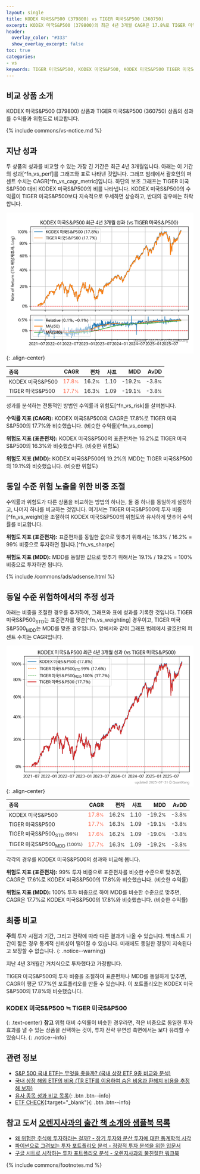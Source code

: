 ```yaml
---
layout: single
title: KODEX 미국S&P500 (379800) vs TIGER 미국S&P500 (360750)
excerpt: KODEX 미국S&P500 (379800)의 최근 4년 3개월 CAGR은 17.8%로 TIGER 미국S&P500 (360750)의 17.7%와 비슷했습니다.
header:
  overlay_color: "#333"
  show_overlay_excerpt: false
toc: true
categories:
- vs
keywords: TIGER 미국S&P500, KODEX 미국S&P500, KODEX 미국S&P500 TIGER 미국S&P500 비교, 379800, 360750, 379800 379800 비교
---
```


## 비교 상품 소개


KODEX 미국S&P500 (379800) 상품과 TIGER 미국S&P500 (360750) 상품의 성과를 수익률과 위험도로 비교합니다.





{% include commons/vs-notice.md %}

## 지난 성과

두 상품의 성과를 비교할 수 있는 가장 긴 기간은 최근 4년 3개월입니다. 아래는 이 기간의 성과[^fn_vs_perf]를 그래프와 표로 나타낸 것입니다.
그래프 범례에서 괄호안의 퍼센트 수치는 CAGR[^fn_vs_cagr_metric]입니다.
하단의 보조 그래프는 TIGER 미국S&P500 대비 KODEX 미국S&P500의 비를 나타냅니다.
KODEX 미국S&P500의 수익률이 TIGER 미국S&P500보다 지속적으로 우세하면 상승하고, 반대의 경우에는 하락합니다.

![KODEX 미국S&P500](/vs/images/379800-vs-360750_dual.png){: .align-center}

| **종목** | **CAGR** | **편차** | **샤프** | **MDD** | **AvDD** |
| :------------ | ------: | -----------: | -------: | ------: | -------: |
| KODEX 미국S&P500 | <span style="color: tomato">17.8<small>%</small></span> | 16.2<small>%</small> | 1.10 | -19.2<small>%</small> | -3.8<small>%</small> |
| TIGER 미국S&P500 | <span style="color: tomato">17.7<small>%</small></span> | 16.3<small>%</small> | 1.09 | -19.1<small>%</small> | -3.8<small>%</small> |

<!-- more -->


성과를 분석하는 전통적인 방법인 수익률과 위험도[^fn_vs_risk]를 살펴봅니다.

**수익률 지표 (CAGR):** KODEX 미국S&P500의 CAGR은 17.8%로 TIGER 미국S&P500의 17.7%와 비슷했습니다. (비슷한 수익률)[^fn_vs_comp]

**위험도 지표 (표준편차):** KODEX 미국S&P500의 표준편차는 16.2%로 TIGER 미국S&P500의 16.3%와 비슷했습니다. (비슷한 위험도)

**위험도 지표 (MDD):** KODEX 미국S&P500의 19.2%의 MDD는 TIGER 미국S&P500의 19.1%와 비슷했습니다. (비슷한 위험도)



## 동일 수준 위험 노출을 위한 비중 조절

수익률과 위험도가 다른 상품을 비교하는 방법의 하나는, 둘 중 하나를 동일하게 설정하고, 나머지 하나를 비교하는 것입니다.
여기서는 TIGER 미국S&P500의 투자 비중[^fn_vs_weight]을 조절하여 KODEX 미국S&P500의 위험도와 유사하게 맞추어 수익률를 비교합니다.

**위험도 지표 (표준편차):** 표준편차를 동일한 값으로 맞추기 위해서는 16.3% / 16.2% = 99% 비중으로 투자하면 됩니다.[^fn_vs_sharpe]

**위험도 지표 (MDD):** MDD를 동일한 값으로 맞추기 위해서는 19.1% / 19.2% = 100% 비중으로 투자하면 됩니다.


{% include /commons/ads/adsense.html %}



## 동일 수준 위험하에서의 추정 성과

아래는 비중을 조절한 경우를 추가하여, 그래프와 표에 성과를 기록한 것입니다.
TIGER 미국S&P500<sub>STD</sub>는 표준편차를 맞춘[^fn_vs_weighting] 경우이고, TIGER 미국S&P500<sub>MDD</sub>는 MDD를 맞춘 경우입니다.
앞에서와 같이 그래프 범례에서 괄호안의 퍼센트 수치는 CAGR입니다.


![KODEX 미국S&P500](/vs/images/379800-vs-360750.png){: .align-center}



| **종목** | **CAGR** | **편차** | **샤프** | **MDD** | **AvDD** |
| :------------ | ------: | -----------: | -------: | ------: | -------: |
| KODEX 미국S&P500 | <span style="color: tomato">17.8<small>%</small></span> | 16.2<small>%</small> | 1.10 | -19.2<small>%</small> | -3.8<small>%</small> |
| TIGER 미국S&P500 | <span style="color: tomato">17.7<small>%</small></span> | 16.3<small>%</small> | 1.09 | -19.1<small>%</small> | -3.8<small>%</small> |
| TIGER 미국S&P500<sub>STD</sub> <small>(99%)</small> | <span style="color: tomato">17.6<small>%</small></span> | 16.2<small>%</small> | 1.09 | -19.0<small>%</small> | -3.8<small>%</small> |
| TIGER 미국S&P500<sub>MDD</sub> <small>(100%)</small> | <span style="color: tomato">17.7<small>%</small></span> | 16.3<small>%</small> | 1.09 | -19.2<small>%</small> | -3.8<small>%</small> |



각각의 경우를 KODEX 미국S&P500의 성과와 비교해 봅니다.

**위험도 지표 (표준편차):** 99% 투자 비중으로 표준편차를 비슷한 수준으로 맞추면, CAGR은 17.6%로 KODEX 미국S&P500의 17.8%와 비슷했습니다. (비슷한 수익률)

**위험도 지표 (MDD):** 100% 투자 비중으로 하여 MDD를 비슷한 수준으로 맞추면, CAGR은 17.7%로 KODEX 미국S&P500의 17.8%와 비슷했습니다. (비슷한 수익률)




## 최종 비교

**주의** 투자 시점과 기간, 그리고 전략에 따라 다른 결과가 나올 수 있습니다. 백테스트 기간이 짧은 경우 통계적 신뢰성이 떨어질 수 있습니다. 미래에도 동일한 경향이 지속된다고 보장할 수 없습니다.
{: .notice--warning}

지난 4년 3개월간 거치식으로 투자했다고 가정합니다.

TIGER 미국S&P500의 투자 비중을 조절하여 표준편차나 MDD를 동일하게 맞추면, CAGR이 평균 17.7%인 포트폴리오를 만들 수 있습니다.
이 포트폴리오는 KODEX 미국S&P500의 17.8%와 비슷했습니다.

### KODEX 미국S&P500 ≒ TIGER 미국S&P500
{: .text-center}
**참고** 위험 대비 수익률이 비슷한 경우라면, 적은 비중으로 동일한 투자 효과를 낼 수 있는 상품을 선택하는 것이, 투자 전략 유연성 측면에서는 보다 유리할 수 있습니다.
{: .notice--info}


## 관련 정보

- [S&P 500 국내 ETF는 무엇을 좋을까? (국내 상장 ETF 9종 비교와 분석)](https://kongdori.tistory.com/309)
- [국내 상장 해외 ETF의 비용 (TR ETF를 이용하여 숨은 비용과 환헤지 비용을 추정해 보자)](https://kongdori.tistory.com/270)
- [유사 종목 성과 비교 목록](/vs/){: .btn .btn--info}
- [ETF CHECK](https://www.etfcheck.co.kr/mobile/etpitem/360750/compare?compCode%5B%5D=379800){:target="_blank"}{: .btn .btn--info}


## 참고 도서 [오렌지사과의 출간 책 소개와 샘플북 목록](https://kongdori.tistory.com/691)

- [왜 위험한 주식에 투자하라는 걸까? - 장기 투자와 분산 투자에 대한 통계학적 시각](https://kongdori.tistory.com/421)
- [파이썬으로 그려보는 투자 포트폴리오 분석  - 정량적 투자 분석을 위한 입문서](https://kongdori.tistory.com/643)
- [구글 시트로 시작하는 투자 포트폴리오 분석 - 오렌지사과의 불친절한 워크북](https://kongdori.tistory.com/449)

{% include commons/footnotes.md %}
